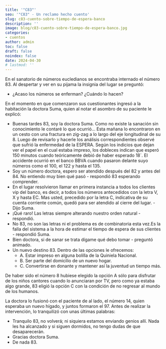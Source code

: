 ```yaml
---
title: '"C83"'
seo: '"C83" - Un reclamo hecho cuento'
slug: c83-cuento-sobre-tiempo-de-espera-banco
description: ''
image: blog/c83-cuento-sobre-tiempo-de-espera-banco.jpg
categories:
- cuentos
author: admin
toc: false
draft: false
noindex: false
date: 2024-04-30
# lastmod: ''
---
```

En el sanatorio de números eucledianos se encontraba internado el número 83. Al despertar y ver en su pijama la insignia del lugar se preguntó:

- ¿Acaso los números se enferman? ¿Cuándo lo hacen?

En el momento en que comenzaron sus cuestionantes ingresó a la habitación la doctora Suma, quien al notar el asombro de su paciente le explicó:

- Buenas tardes 83, soy la doctora Suma. Como no existe la sanación sin conocimiento le contaré lo que ocurrió… Esta mañana lo encontraron en un cesto con una fractura en zig-zag a lo largo del eje longitudinal de su 8. Luego de revisarlo y hacerle los análisis correspondientes observé que sufrió la enfermedad de la ESPERA. Según los indicios que dejan ver el papel en el cual estaba impreso, los dobleces indican que esperó 150 minutos cuando teóricamente debió de haber esperado 18´. El accidente ocurrió en el banco BBVA cuando pasaron delante suyo números como el 100, el 122 y hasta el 135.
- Soy un número doctora, espero ser atendido después del 82 y antes del 84. No entiendo muy bien qué pasó - respondió 83 esperando comprender.
- En el lugar resolvieron llamar en primera instancia a todos los clientes vip del banco, es decir, a todos los números antecedidos con la letra V, X y hasta EC. Mas usted, precedido por la letra C, indicativa de su cuenta corriente común, quedó para ser atendido al cierre del lugar. - Dijo Suma.
- ¡Qué raro! Las letras siempre alterando nuestro orden natural - respondió.
- No 83, no son las letras ni el problema es de combinatoria esta vez.Es la falla del sistema a la hora de estimar el tiempo de espera de sus clientes - respondió Suma.
- Bien doctora, si de sanar se trata dígame qué debo tomar - preguntó animado.
- Un nuevo destino 83. Dentro de las opciones le ofrecemos:
    - A. Estar impreso en alguna bolilla de la Quiniela Nacional.
    - B. Ser parte del domicilio de un nuevo hogar.
    - C. Convertirse en donante y mantener así la juventud un tiempo más.

De haber sido el número 8 hubiese elegido la opción A sólo para disfrutar de los niños cantores cuando lo anunciaran por TV, pero como ya estaba algo grande, 83 eligió la opción C con la condición de no regresar al mundo de los humanos.

La doctora lo fusionó con el paciente de al lado, el número 14, quien esperaba un nuevo hígado, y juntos formaron el 97. Antes de realizar la intervención, lo tranquilizó con unas últimas palabras:

- Tranquilo 83, no volverá; ni siquiera estamos enviando genios allí. Nada les ha alcanzado y si siguen dormidos, no tengo dudas de que desaparecerán.
- Gracias doctora Suma.
- De nada 83.




